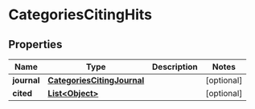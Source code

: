 

# CategoriesCitingHits


## Properties

Name | Type | Description | Notes
------------ | ------------- | ------------- | -------------
**journal** | [**CategoriesCitingJournal**](CategoriesCitingJournal.md) |  |  [optional]
**cited** | [**List&lt;Object&gt;**](Object.md) |  |  [optional]




